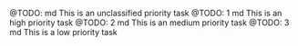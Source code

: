 @TODO: md This is an unclassified priority task
@TODO: 1 md This is an high priority task
@TODO: 2 md This is an medium priority task
@TODO: 3 md This is a low priority task
